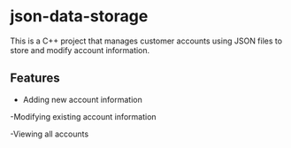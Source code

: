# json-data-storage
This is a C++ project that manages customer accounts using JSON files to store and modify account information. 
## Features
- Adding new account information

-Modifying existing account information

-Viewing all accounts
